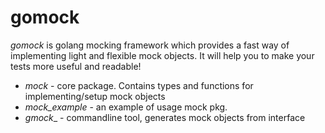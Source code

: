 # gomock

*gomock* is golang mocking framework which provides a fast way of implementing light and flexible mock objects. It will help you to make your tests more useful and readable!

* _mock_ - core package. Contains types and functions for implementing/setup mock objects
* _mock_example_ - an example of usage mock pkg.
* _gmock__ - commandline tool, generates mock objects from interface
